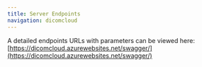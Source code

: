 ```yaml
---
title: Server Endpoints
navigation: dicomcloud
---
```


A detailed endpoints URLs with parameters can be viewed here:
[https://dicomcloud.azurewebsites.net/swagger/](https://dicomcloud.azurewebsites.net/swagger/)

